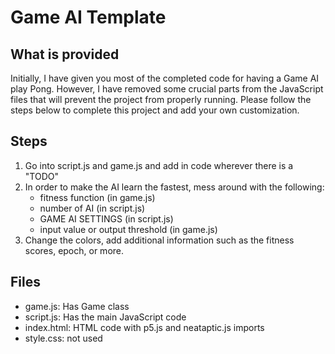 # Game AI Template

## What is provided

Initially, I have given you most of the completed code for having a Game AI play Pong. 
However, I have removed some crucial parts from the JavaScript files that will prevent
the project from properly running. Please follow the steps below to complete this project and 
add your own customization.

## Steps

1. Go into script.js and game.js and add in code wherever there is a "TODO"
2. In order to make the AI learn the fastest, mess around with the following:
    - fitness function (in game.js)
    - number of AI (in script.js) 
    - GAME AI SETTINGS (in script.js)
    - input value or output threshold (in game.js)
3. Change the colors, add additional information such as the fitness scores, epoch, or more.

## Files

- game.js: Has Game class
- script.js: Has the main JavaScript code
- index.html: HTML code with p5.js and neataptic.js imports
- style.css: not used
